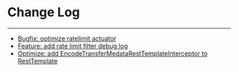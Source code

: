 # Change Log
---

- [Bugfix: optimize ratelimit actuator](https://github.com/Tencent/spring-cloud-tencent/pull/419)
- [Feature: add rate limit filter debug log](https://github.com/Tencent/spring-cloud-tencent/pull/436)
- [Optimize: add EncodeTransferMedataRestTemplateInterceptor to RestTemplate](https://github.com/Tencent/spring-cloud-tencent/pull/439)
